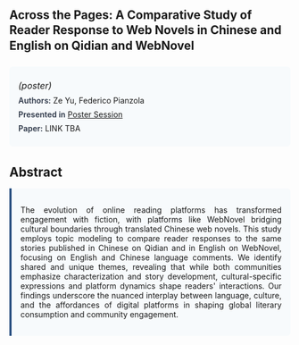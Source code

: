
<style>    
    h2 {
        margin-top: 0;
        margin-bottom: 1.5rem;
        line-height: 1.3;
    }
    
    h3 {
        margin-top: 2rem;
        margin-bottom: 1rem;
        font-size: 1.4rem;
        font-weight:bold;
    }
    
    .metadata {
        background-color: #f7fafc;
        padding: 1rem;
        border-radius: 6px;
        margin-bottom: 2rem;
    }
    
    .metadata p {
        margin: 0.5rem 0;
    }
    
    .abstract {
        text-align: justify;
        padding: 1rem;
        background-color: #f7fafc;
        border-left: 4px solid #2c5282;
        border-radius: 0 6px 6px 0;
    }
    
    strong {
        color: #2d3748;
        font-weight: 600;
    }
</style>
<main role="main">
<h2>Across the Pages: A Comparative Study of Reader Response to Web Novels in Chinese and English on Qidian and WebNovel</h2>

<section class="metadata">
<p style='font-size:1rem'><i>(poster)</i></p>
<p><strong>Authors:</strong> Ze Yu, Federico Pianzola</p>
<p><strong>Presented in</strong> <a href='/programme/#postersession'>Poster Session</a></p>
<p><strong>Paper:</strong> LINK TBA</p>
</section>

<section>
<h3>Abstract</h3>
<div class="abstract">
<p>The evolution of online reading platforms has transformed engagement with fiction, with platforms like WebNovel bridging cultural boundaries through translated Chinese web novels. This study employs topic modeling to compare reader responses to the same stories published in Chinese on Qidian and in English on WebNovel, focusing on English and Chinese language comments. We identify shared and unique themes, revealing that while both communities emphasize characterization and story development, cultural-specific expressions and platform dynamics shape readers' interactions. Our findings underscore the nuanced interplay between language, culture, and the affordances of digital platforms in shaping global literary consumption and community engagement.</p>
</div>
</section>
</main>